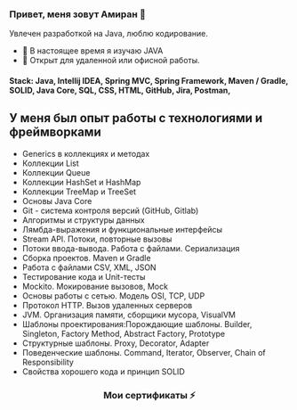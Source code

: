 ### Привет, меня зовут Амиран 👋

<!--
**amiranify/amiranify** is a ✨ _special_ ✨ repository because its `README.md` (this file) appears on your GitHub profile.

Here are some ideas to get you started:

- 🔭 I’m currently currently learning JAVA
- 🌱 I’m currently learning ...
- 👯 I’m looking to collaborate on ...
- 🤔 I’m looking for help with ...
- 💬 Ask me about ...
- 📫 How to reach me: ...
- 😄 Pronouns: ...
- ⚡ Fun fact: ...
-->
Увлечен разработкой на Java, люблю кодирование.

- 🌱 В настоящее время я изучаю JAVA
- 🔭 Открыт для удаленной или офисной работы. 
<h4> Stack: Java, Intellij IDEA, Spring MVC,
 Spring Framework, Maven / Gradle, SOLID,
 Java Core, SQL, CSS, HTML, GitHub, 
 Jira, Postman,  </h4>
 
 ##  У меня был опыт работы с технологиями и фреймворками
- Generics в коллекциях и методах
- Коллекции List
- Коллекции Queue
- Коллекции HashSet и HashMap
- Коллекции TreeMap и TreeSet
- Основы Java Core
- Git - система контроля версий (GitHub, Gitlab)
- Алгоритмы и структуры данных
- Лямбда-выражения и функциональные интерфейсы
- Stream API. Потоки, повторные вызовы
- Потоки ввода-вывода. Работа с файлами. Сериализация
- Сборка проектов. Maven и Gradle
- Работа с файлами CSV, XML, JSON
- Тестирование кода и Unit-тесты
- Mockito. Мокирование вызовов, Mock
- Основы работы с сетью. Модель OSI, TCP, UDP
- Протокол HTTP. Вызов удаленных серверов
- JVM. Организация памяти, сборщики мусора, VisualVM
- Шаблоны проектирования:Порождающие шаблоны. Builder, Singleton, Factory Method, Abstract Factory, Prototype
- Структурные шаблоны. Proxy, Decorator, Adapter
- Поведенческие шаблоны. Command, Iterator, Observer, Chain of Responsibility
- Свойства хорошего кода и принцип SOLID
<h3 align="center"> Мои сертификаты ⚡ </h3>
